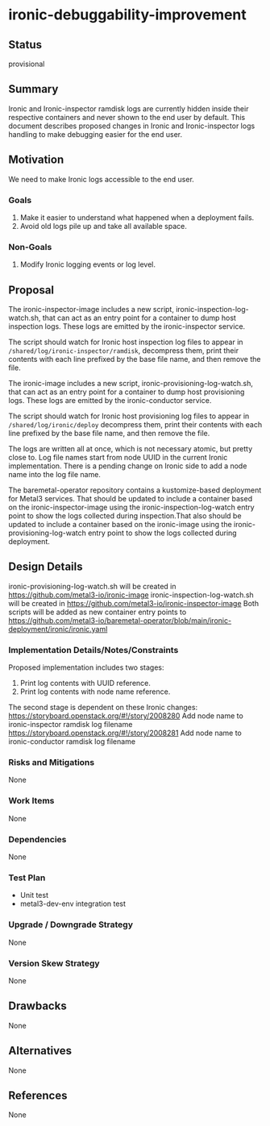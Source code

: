 <!--
 This work is licensed under a Creative Commons Attribution 3.0
 Unported License.

 http://creativecommons.org/licenses/by/3.0/legalcode
-->

# ironic-debuggability-improvement

## Status

provisional

## Summary

Ironic and Ironic-inspector ramdisk logs are currently hidden inside their
respective containers and never shown to the end user by default.
This document describes proposed changes in Ironic and Ironic-inspector
logs handling to make debugging easier for the end user.

## Motivation

We need to make Ironic logs accessible to the end user.

### Goals

1. Make it easier to understand what happened when a deployment fails.
2. Avoid old logs pile up and take all available space.

### Non-Goals

1. Modify Ironic logging events or log level.

## Proposal

The ironic-inspector-image includes a new script,
ironic-inspection-log-watch.sh, that can act as an entry point for a container
to dump host inspection logs. These logs are emitted by the ironic-inspector
service.

The script should watch for Ironic host inspection log files to appear in
`/shared/log/ironic-inspector/ramdisk`, decompress them, print their
contents with each line prefixed by the base file name, and then remove the
file.

The ironic-image includes a new script, ironic-provisioning-log-watch.sh,
that can act as an entry point for a container to dump host provisioning logs.
These logs are emitted by the ironic-conductor service.

The script should watch for Ironic host provisioning log files to appear in
`/shared/log/ironic/deploy` decompress them, print their contents with each
line prefixed by the base file name, and then remove the file.

 The logs are written all at once, which is not necessary atomic,
 but pretty close to. Log file names start from node UUID in the current
 Ironic implementation. There is a pending change on Ironic side to
 add a node name into the log file name.

The baremetal-operator repository contains a kustomize-based deployment for
Metal3 services. That should be updated to include a container based on the
ironic-inspector-image using the ironic-inspection-log-watch entry point to
show the logs collected during inspection.That also should be updated to
include a container based on the ironic-image using the
ironic-provisioning-log-watch entry point to show the logs collected during
deployment.

## Design Details

ironic-provisioning-log-watch.sh will be created in
<https://github.com/metal3-io/ironic-image>
ironic-inspection-log-watch.sh will be created in
<https://github.com/metal3-io/ironic-inspector-image>
Both scripts will be added as new container entry points to
<https://github.com/metal3-io/baremetal-operator/blob/main/ironic-deployment/ironic/ironic.yaml>

### Implementation Details/Notes/Constraints

Proposed implementation includes two stages:

1. Print log contents with UUID reference.
2. Print log contents with node name reference.

The second stage is dependent on these Ironic changes:
<https://storyboard.openstack.org/#!/story/2008280>
Add node name to ironic-inspector ramdisk log filename
<https://storyboard.openstack.org/#!/story/2008281>
Add node name to ironic-conductor ramdisk log filename

### Risks and Mitigations

None

### Work Items

None

### Dependencies

None

### Test Plan

- Unit test
- metal3-dev-env integration test

### Upgrade / Downgrade Strategy

None

### Version Skew Strategy

None

## Drawbacks

None

## Alternatives

None

## References

None